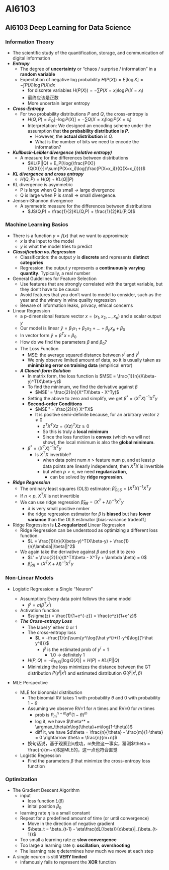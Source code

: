 # AI6103

## AI6103 Deep Learning for Data Science

### Information Theory

- The scientific study of the quantification, storage, and communication of digital information
- ***Entropy***
  - The degree of **uncertainty** or “chaos / surprise / information” in a **random variable**
  - Expectation of negative log probability $H(P(X))=E[\log{X}]=-\int{P(X)\log{P(X)}dx}$
    - for discrete variables $H(P(X))=-\sum{P(X=x_i)\log{P(X=x_i)}}$
    - 最终应该是正数
    - More uncertain larger entropy
- ***Cross-Entropy***
  - For two probability distributions $P$ and $Q$, the cross-entropy is
    - $H(Q,P) = E_Q[-\log{P(X)}] = -\sum{Q(X=x_i)\log{P(X=x_i)}}$
    - Interpretation: We designed an encoding scheme under the assumption that **the probability distribution is $P$**. 
      - However, the **actual distribution** is $Q$. 
      - What is the number of bits we need to encode the information?
- ***Kullback–Leibler divergence (relative entropy)***
  - A measure for the differences between distributions
    - $KL(P||Q) = E_P[\log{\frac{P(X)}{Q(X)}}]=\sum{P(X=x_i)\log{\frac{P(X=x_i)}{Q(X=x_i)}}}$
- ***KL divergence and cross entropy***
  - $H(Q,P) = H(Q) + KL(Q||P)$
- KL divergence is asymmetric
  - P is large when Q is small -> large divergence
  - Q is large when P is small -> small divergence.
- Jensen–Shannon divergence
  - A symmetric measure for the differences between distributions
    - $JS(Q,P) = \frac{1}{2}KL(Q,P) + \frac{1}{2}KL(P,Q)$


### Machine Learning Basics
- There is a function $y=f(x)$ that we want to approximate
  - $x$ is the input to the model
  - $y$ is what the model tries to predict
- ***Classification vs. Regression***
  - Classification: the output $y$ is **discrete** and represents **distinct categories**
  - Regression: the output $y$ represents a **continuously varying quantity**. Typically, a real number
- General Guidelines for Feature Selection
  - Use features that are strongly correlated with the target variable, but they don’t have to be causal
  - Avoid features that you don’t want to model to consider, such as the year and the winery in wine quality regression
  - Beware of information leaks, privacy, ethical concerns
- Linear Regression
  - a p-dimensional feature vector $x = (x_1,x_2,\dots,x_p)$ and a scalar output $y$
  - Our model is linear $\hat y = \beta_1x_1+\beta_2x_2+\dots+\beta_px_p+\beta_0$
  - In vector form $\hat y = \beta^Tx+\beta_0$
  - How do we find the parameters $\beta$ and $\beta_0$?
  - The Loss Function
    - MSE: the average squared distance between $y^i$ and $\hat y^i$
    - We only observe limited amount of data, so it is usually taken as **minimizing error on training data** (empirical error)
  - ***A Closed-form Solution***
    - In matrix form, the loss function is $MSE = \frac{1}{n}(X\beta-y)^T(X\beta-y)$
    - To find the minimum, we find the derivative against $\beta$
      - $MSE' = \frac{2}{n}(X^TX\beta - X^Ty)$
    - Setting the above to zero and simplify, we get $\beta^* = (X^TX)^{-1}X^Ty$
    - **Second-order Conditions**
      - $MSE'' = \frac{2}{n} X^TX$
      - It is positive semi-definite because, for an arbitrary vector $z\neq 0$
        - $z^TX^TXz = (Xz)^TXz \ge 0$
        - So this is truly a **local minimum**
        - Since the loss function is **convex** (which we will not show), the local minimum is also the **global minimum**.
    - $\beta^* = (X^TX)^{-1}X^Ty$
      - Is $X^TX$ invertible?
        - when data point num $n$ > feature num $p$, and at least $p$ data points are linearly independent, then $X^TX$ is invertible
        - but when $p>n$, we need **regularization**,
          - can be solved by **ridge regression**.
- ***Ridge Regression***
  - The ordinary least squares (OLS) estimator: $\hat \beta_{OLS} = (X^TX)^{-1}X^Ty$
  - If $n<p$, $X^TX$ is not invertible
  - We can use ridge regression $\hat \beta_{RR}=(X^T+\lambda I)^{-1}X^Ty$
    - $\lambda$ is very small positive nmber
    - the ridge regression estimator for 𝛽 is **biased** but has **lower variance** than the OLS estimator [bias-variance tradeoff]
- Ridge Regression Is **L2-regularized** Linear Regression
  - Ridge Regression can be understood as optimizing a different loss function.
    - $L = \frac{1}{n}(X\beta-y)^T(X\beta-y) + \frac{1}{n}\lambda||\beta||^2$ 
  - We again take the derivative against 𝛽 and set it to zero
    - $L' = \frac{2}{n}(X^TX\beta - X^Ty + \lambda \beta) = 0$
    - $\hat \beta_{RR} = (X^TX+\lambda I)^{-1}X^Ty$

### Non-Linear Models
- Logistic Regression: a Single “Neuron”
  - Assumption: Every data point follows the same model
    - $\hat y^i = \sigma(\beta^Tx^i)$
  - Activation function
    - $\sigma(z) = \frac{1}{1+e^{-z}} = \frac{e^z}{1+e^z}$
  - ***The Cross-entropy Loss***
    - The label $y^i$ either 0 or 1
    - The cross-entropy loss
      - $L = -\frac{1}{n}\sum{y^i\log{\hat y^i}+(1-y^i)\log{(1-\hat y^i)}}$
        - $\hat y^i$ is the estimated prob of $y^i = 1$
          - 1.0 -> definitely 1
    - $H(P,Q) = -E_{P(X)}[\log{Q(X)}] = H(P)+KL(P||Q)$
    - Minimizing the loss minimizes the distance between the GT distribution $P(y^i|x^i)$ and estimated distribution $Q(\hat y^i | x^i,\beta)$

- MLE Perspective
  - MLE for bionomial distribution
    - The binomial RV takes 1 with probability $\theta$ and 0 with probability $1 - \theta$
    - Assuming we observe RV=1 for $n$ times and RV=0 for $m$ times
      - prob is $P^{n+m}_{m}\theta^{n}(1-\theta)^m$
      - log it, we have $\theta^* = \argmax_\theta{n\log{\theta}+m\log{1-\theta}}$
      - diff it, we have $d\theta = \frac{n}{\theta} - \frac{m}{1-\theta} = 0 \rightarrow \theta = \frac{n}{m+n}$
    - 换句话说，基于观察到n成功，m失败这一事实，猜测$\theta = \frac{n}{m+n}$是MLE的，这一点也符合直觉
  - Logistic Regression
    - Find the parameters $\beta$ that minimize the cross-entropy loss function

### Optimization 

- The Gradient Descent Algorithm
  - input
    - loss function $L(\beta)$
    - inital position $\beta_0$
  - learning rate $\eta$ is a small constant
  - Repeat for a predefined amount of time (or until convergence)
    - Move in the direction of negative gradient
    - $\beta_t = \beta_{t-1} - \eta\frac{dL(\beta)}{d\beta}|_{\beta_{t-1}}$
  - Too small a learning rate 𝜂: **slow convergence**
  - Too large a learning rate 𝜂: **oscillation**, **overshooting**
  - The learning rate 𝜂 determines how  much we move at each step
- A single neuron is still **VERY limited**
  -  infamously fails to represent the **XOR** function